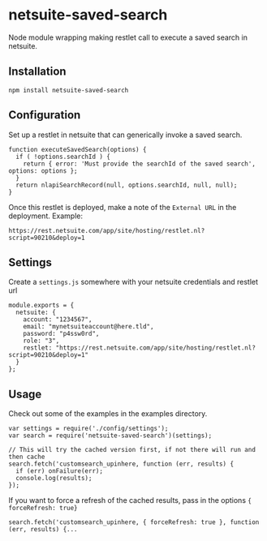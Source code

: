 netsuite-saved-search
=====================

Node module wrapping making restlet call to execute a saved search in netsuite.

## Installation
    npm install netsuite-saved-search
    
## Configuration
Set up a restlet in netsuite that can generically invoke a saved search.

    function executeSavedSearch(options) {
      if ( !options.searchId ) {
        return { error: 'Must provide the searchId of the saved search', options: options };
      }
      return nlapiSearchRecord(null, options.searchId, null, null);
    }

Once this restlet is deployed, make a note of the ```External URL``` in the deployment. Example:

    https://rest.netsuite.com/app/site/hosting/restlet.nl?script=90210&deploy=1
    
## Settings
Create a ```settings.js``` somewhere with your netsuite credentials and restlet url

    module.exports = {
      netsuite: {
        account: "1234567",
        email: "mynetsuiteaccount@here.tld",
        password: "p4ssw0rd",
        role: "3",
        restlet: "https://rest.netsuite.com/app/site/hosting/restlet.nl?script=90210&deploy=1"
      }
    };
    
## Usage
Check out some of the examples in the examples directory.

    var settings = require('./config/settings');
    var search = require('netsuite-saved-search')(settings);
    
    // This will try the cached version first, if not there will run and then cache
    search.fetch('customsearch_upinhere, function (err, results) {
      if (err) onFailure(err);
      console.log(results);
    });
    
    
If you want to force a refresh of the cached results, pass in the options ```{ forceRefresh: true}```

    search.fetch('customsearch_upinhere, { forceRefresh: true }, function (err, results) {...
    

